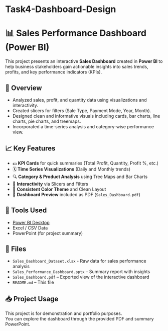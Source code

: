 # Task4-Dashboard-Design
# 📊 Sales Performance Dashboard (Power BI)

This project presents an interactive **Sales Dashboard** created in **Power BI** to help business stakeholders gain actionable insights into sales trends, profits, and key performance indicators (KPIs).

## 🚀 Overview

- Analyzed sales, profit, and quantity data using visualizations and interactivity.
- Created slicers for filters (Sale Type, Payment Mode, Year, Month).
- Designed clean and informative visuals including cards, bar charts, line charts, pie charts, and treemaps.
- Incorporated a time-series analysis and category-wise performance view.

## 📈 Key Features

- 💵 **KPI Cards** for quick summaries (Total Profit, Quantity, Profit %, etc.)
- 🗓️ **Time Series Visualizations** (Daily and Monthly trends)
- 🔍 **Category & Product Analysis** using Tree Maps and Bar Charts
- 🧩 **Interactivity** via Slicers and Filters
- 🎨 **Consistent Color Theme** and Clean Layout
- 📄 **Dashboard Preview** included as PDF (`Sales_Dashboard.pdf`)

## 🧰 Tools Used

- [Power BI Desktop](https://powerbi.microsoft.com/)
- Excel / CSV Data 
- PowerPoint (for project summary)

## 📂 Files

- `Sales_Dashboard_Dataset.xlsx` - Raw data for sales performance analysis
- `Sales_Performance_Dashboard.pptx` – Summary report with insights
- `Sales_Dashboard.pdf` – Exported view of the interactive dashboard
- `README.md` – This file

## 📥 Project Usage
This project is for demonstration and portfolio purposes.  
You can explore the dashboard through the provided PDF and summary PowerPoint.

